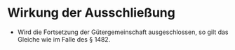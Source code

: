 # Wirkung der Ausschließung

- Wird die Fortsetzung der Gütergemeinschaft ausgeschlossen, so gilt das Gleiche wie im Falle des § 1482.

